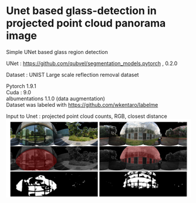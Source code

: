 # Unet based glass-detection in projected point cloud panorama image

Simple UNet based glass region detection 


UNet : https://github.com/qubvel/segmentation_models.pytorch , 0.2.0

Dataset : UNIST Large scale reflection removal dataset  

Pytorch  1.9.1 <br />
Cuda : 9.0 <br />
albumentations 1.1.0 (data augmentation) <br />
Dataset was labeled with https://github.com/wkentaro/labelme  <br />

Input to Unet : projected point cloud counts, RGB, closest distance 
![resulting image](./img/results.PNG)



